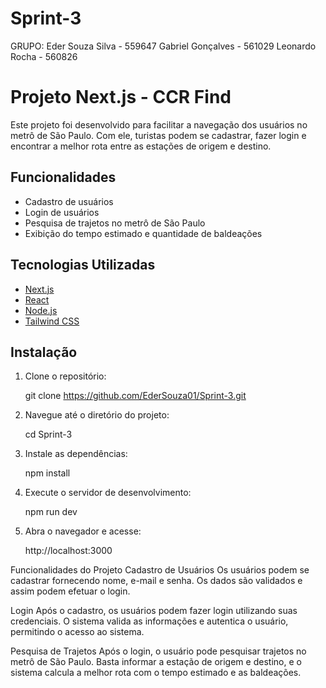 # Sprint-3

GRUPO:
   Eder Souza Silva - 559647
   Gabriel Gonçalves - 561029
   Leonardo Rocha - 560826

# Projeto Next.js - CCR Find

Este projeto foi desenvolvido para facilitar a navegação dos usuários no metrô de São Paulo. Com ele, turistas podem se cadastrar, fazer login e encontrar a melhor rota entre as estações de origem e destino.

## Funcionalidades

- Cadastro de usuários
- Login de usuários
- Pesquisa de trajetos no metrô de São Paulo
- Exibição do tempo estimado e quantidade de baldeações

## Tecnologias Utilizadas

- [Next.js](https://nextjs.org/)
- [React](https://reactjs.org/)
- [Node.js](https://nodejs.org/)
- [Tailwind CSS](https://tailwindcss.com/)

## Instalação

1. Clone o repositório:
   
   git clone https://github.com/EderSouza01/Sprint-3.git

2. Navegue até o diretório do projeto:
   
   cd Sprint-3

3. Instale as dependências:

   npm install

4. Execute o servidor de desenvolvimento:

   npm run dev

5. Abra o navegador e acesse:

   http://localhost:3000

Funcionalidades do Projeto
Cadastro de Usuários
Os usuários podem se cadastrar fornecendo nome, e-mail e senha. Os dados são validados e assim podem efetuar o login.

Login
Após o cadastro, os usuários podem fazer login utilizando suas credenciais. O sistema valida as informações e autentica o usuário, permitindo o acesso ao sistema.

Pesquisa de Trajetos
Após o login, o usuário pode pesquisar trajetos no metrô de São Paulo. Basta informar a estação de origem e destino, e o sistema calcula a melhor rota com o tempo estimado e as baldeações.


